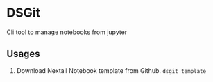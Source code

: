 # DSGit

Cli tool to manage notebooks from jupyter 

## Usages

1. Download Nextail Notebook template from Github.
`dsgit template`